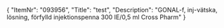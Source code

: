 {
  "ItemNr": "093956",
  "Title": "test",
  "Description": "GONAL-f, inj-vätska, lösning, förfylld injektionspenna 300 IE/0,5 ml Cross Pharm"
}